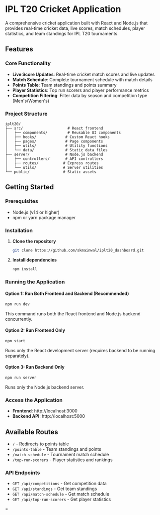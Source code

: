 # IPL T20 Cricket Application

A comprehensive cricket application built with React and Node.js that provides real-time cricket data, live scores, match schedules, player statistics, and team standings for IPL T20 tournaments.

## Features

### Core Functionality
- **Live Score Updates**: Real-time cricket match scores and live updates
- **Match Schedule**: Complete tournament schedule with match details
- **Points Table**: Team standings and points summary
- **Player Statistics**: Top run scorers and player performance metrics
- **Competition Filtering**: Filter data by season and competition type (Men's/Women's)


### Project Structure
```
iplt20/
├── src/                    # React frontend
│   ├── components/         # Reusable UI components
│   ├── hooks/             # Custom React hooks
│   ├── pages/             # Page components
│   ├── utils/             # Utility functions
│   └── data/              # Static data files
├── server/                # Node.js backend
│   ├── controllers/       # API controllers
│   ├── routes/           # Express routes
│   └── utils/            # Server utilities
└── public/               # Static assets
```

## Getting Started

### Prerequisites
- Node.js (v14 or higher)
- npm or yarn package manager

### Installation

1. **Clone the repository**
   ```bash
   git clone https://github.com/skmainwal/iplt20_dashboard.git
   
   ```

2. **Install dependencies**
   ```bash
   npm install
   ```

### Running the Application

#### Option 1: Run Both Frontend and Backend (Recommended)
```bash
npm run dev
```
This command runs both the React frontend and Node.js backend concurrently.

#### Option 2: Run Frontend Only
```bash
npm start
```
Runs only the React development server (requires backend to be running separately).

#### Option 3: Run Backend Only
```bash
npm run server
```
Runs only the Node.js backend server.

### Access the Application
- **Frontend**: http://localhost:3000
- **Backend API**: http://localhost:5000

## Available Routes

- `/` - Redirects to points table
- `/points-table` - Team standings and points
- `/match-schedule` - Tournament match schedule
- `/top-run-scorers` - Player statistics and rankings


### API Endpoints
- `GET /api/competitions` - Get competition data
- `GET /api/standings` - Get team standings
- `GET /api/match-schedule` - Get match schedule
- `GET /api/top-run-scorers` - Get player statistics

=